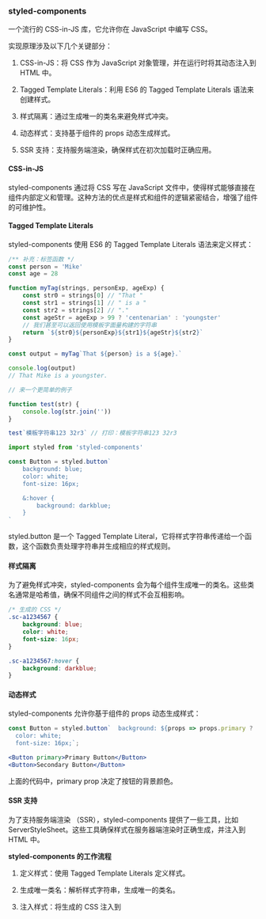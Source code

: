 ### styled-components

一个流行的 CSS-in-JS 库，它允许你在 JavaScript 中编写 CSS。

实现原理涉及以下几个关键部分：

1. CSS-in-JS：将 CSS 作为 JavaScript 对象管理，并在运行时将其动态注入到 HTML 中。

2. Tagged Template Literals：利用 ES6 的 Tagged Template Literals 语法来创建样式。

3. 样式隔离：通过生成唯一的类名来避免样式冲突。

4. 动态样式：支持基于组件的 props 动态生成样式。

5. SSR 支持：支持服务端渲染，确保样式在初次加载时正确应用。

#### CSS-in-JS

styled-components 通过将 CSS 写在 JavaScript 文件中，使得样式能够直接在组件内部定义和管理。这种方法的优点是样式和组件的逻辑紧密结合，增强了组件的可维护性。

#### Tagged Template Literals

styled-components 使用 ES6 的 Tagged Template Literals 语法来定义样式：

```js
/** 补充：标签函数 */
const person = 'Mike'
const age = 28

function myTag(strings, personExp, ageExp) {
    const str0 = strings[0] // "That "
    const str1 = strings[1] // " is a "
    const str2 = strings[2] // "."
    const ageStr = ageExp > 99 ? 'centenarian' : 'youngster'
    // 我们甚至可以返回使用模板字面量构建的字符串
    return `${str0}${personExp}${str1}${ageStr}${str2}`
}

const output = myTag`That ${person} is a ${age}.`

console.log(output)
// That Mike is a youngster.

// 来一个更简单的例子

function test(str) {
    console.log(str.join(''))
}

test`模板字符串123 32r3` // 打印：模板字符串123 32r3
```

```jsx
import styled from 'styled-components'

const Button = styled.button`
    background: blue;
    color: white;
    font-size: 16px;

    &:hover {
        background: darkblue;
    }
`
```

styled.button 是一个 Tagged Template Literal，它将样式字符串传递给一个函数，这个函数负责处理字符串并生成相应的样式规则。

#### 样式隔离

为了避免样式冲突，styled-components 会为每个组件生成唯一的类名。这些类名通常是哈希值，确保不同组件之间的样式不会互相影响。

```css
/* 生成的 CSS */
.sc-a1234567 {
    background: blue;
    color: white;
    font-size: 16px;
}

.sc-a1234567:hover {
    background: darkblue;
}
```

#### 动态样式

styled-components 允许你基于组件的 props 动态生成样式：

```jsx
const Button = styled.button`  background: ${props => props.primary ? 'blue' : 'gray'};
  color: white;
  font-size: 16px;`;

<Button primary>Primary Button</Button>
<Button>Secondary Button</Button>
```

上面的代码中，primary prop 决定了按钮的背景颜色。

#### SSR 支持

为了支持服务端渲染
（SSR），styled-components 提供了一些工具，比如 ServerStyleSheet。这些工具确保样式在服务器端渲染时正确生成，并注入到 HTML 中。

**styled-components 的工作流程**

1. 定义样式：使用 Tagged Template Literals 定义样式。

2. 生成唯一类名：解析样式字符串，生成唯一的类名。

3. 注入样式：将生成的 CSS 注入到 <style> 标签中，并添加到文档的 <head> 部分。

4. 应用类名：将生成的唯一类名应用到相应的 React 组件上。

示例
以下是 styled-components 的简单示例，展示了从定义到渲染的整个流程：

```jsx
import React from 'react'
import styled from 'styled-components'

const Button = styled.button`
    background: ${(props) => (props.primary ? 'blue' : 'gray')};
    color: white;
    font-size: 16px;
    padding: 10px 20px;
    border: none;
    border-radius: 5px;

    &:hover {
        background: ${(props) => (props.primary ? 'darkblue' : 'darkgray')};
    }
`

function App() {
    return (
        <div>
            <Button primary>Primary Button</Button>
            <Button>Secondary Button</Button>
        </div>
    )
}

export default App
```

在这个示例中：

1. styled.button 使用 Tagged Template Literals 语法定义了一个按钮的样式。

2. 根据 primary prop，动态生成不同的背景颜色。

3. styled-components 生成唯一的类名，并将其应用到组件上。

4. 生成的 CSS 被注入到 HTML 的 <style> 标签中，确保样式在页面加载时正确应用。

通过这种方式，styled-components 实现了样式与组件的高度集成和隔离，提供了强大的动态样式生成和管理能力。
